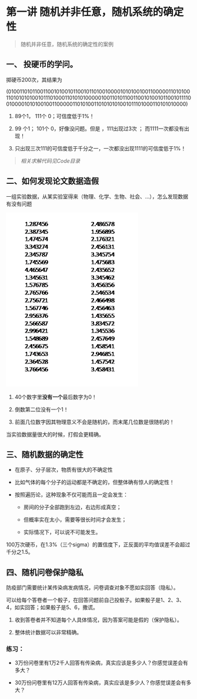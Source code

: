 # 第一讲 随机并非任意，随机系统的确定性

> 随机并非任意，随机系统的确定性的案例

## 一、  投硬币的学问。

掷硬币200次，其结果为

(01001101011001100101001011001011010010000101010010011000001101010011010101010010111010001101010100000100110101100110010100101100101111001000010101001001100000110101001101010101001011101000110101010000)

1. 89个1， 111个 0；可信度低于1%！

2. 99 个1； 101个 0，好像没问题。但是 ，111出现过3次 ； 而1111一次都没有出现！

3. 只出现三次111的可信度低于千分之一，一次都没出现1111的可信度低于1%！

> *相关求解代码见Code目录*

 

## 二、如何发现论文数据造假

  一组实验数据，从某实验室得来（物理、化学、生物、社会、…），怎么发现数据有没有问题

![lab_data](../assets/lab_data.png)

1. 40个数字里**没有一个**最后数字为0！

2. 倒数第二位没有一个1！

3. 前面几位数字因其物理意义不会是随机的，而末尾几位数是很随机的！

  当实验数据量很大的时候，打假会更精确。

 

## 三、随机数据的确定性

- 在原子、分子层次，物质有很大的不确定性

- 比如气体的每个分子的运动都是不确定的，但整体确有惊人的确定性！

- 按照遍历论，这种现象不仅可能而且一定会发生：

  - 房间的分子全部跑到左边，右边形成真空；

  - 但概率实在太小，需要等很长时间才会发生；

  - 实际情况下，可以说不可能发生。

100万次硬币，在1.3%（三个sigma）的置信度下，正反面的平均值误差不会超过千分之1.5。

 

## 四、随机问卷保护隐私

防疫部门需要统计某传染病发病情况，问卷调查对象不愿如实回答（隐私）。

可以给每个答卷者一个骰子，在回答问题前自己投骰子。如果骰子是1、2、3、4，如实回答；如果骰子是5、6，撒谎。

1. 收到答卷者并不知道每个人具体情况，因为答案可能是假的（保护隐私）。

2. 整体统计数据可以非常精确。

 

### 练习：

- 3万份问卷里有1万2千人回答有传染病，真实应该是多少人？你感觉误差会有多大？

- 30万份问卷里有12万人回答有传染病，真实应该是多少人？你感觉误差会有多大？
